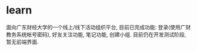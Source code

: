 # learn
面向广东财经大学的一个线上/线下活动组织平台, 目前已完成功能: 登录(使用广财教务系统帐号密码), 好友关注功能, 笔记功能, 创建小组. 
目前仍在开发测试阶段, 暂无前端界面.
